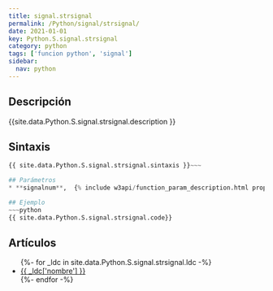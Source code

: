 ```yaml
---
title: signal.strsignal
permalink: /Python/signal/strsignal/
date: 2021-01-01
key: Python.S.signal.strsignal
category: python
tags: ['funcion python', 'signal']
sidebar: 
  nav: python
---
```


## Descripción
{{site.data.Python.S.signal.strsignal.description }}

## Sintaxis
~~~python
{{ site.data.Python.S.signal.strsignal.sintaxis }}~~~

## Parámetros
* **signalnum**,  {% include w3api/function_param_description.html propiedad=site.data.Python.S.signal.strsignal valor="signalnum" %}

## Ejemplo
~~~python
{{ site.data.Python.S.signal.strsignal.code}}
~~~

## Artículos
<ul>
{%- for _ldc in site.data.Python.S.signal.strsignal.ldc -%}
   <li>
       <a href="{{_ldc['url'] }}">{{ _ldc['nombre'] }}</a>
   </li>
{%- endfor -%}
</ul>
